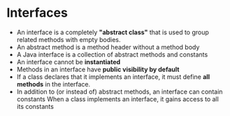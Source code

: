# Interfaces 
- An interface is a completely **"abstract class"** that is used to group related methods with empty bodies.
- An abstract method is a method header without a method body
- A Java interface is a collection of abstract methods and constants
- An interface cannot be **instantiated**
-  Methods in an interface have **public visibility by default**
- If a class declares that it implements an interface, it must define **all methods** in the interface.
- In addition to (or instead of) abstract methods, an interface can contain constants When a class implements an interface, it gains access to all its constants
